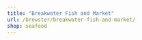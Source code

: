 ```yaml
---
title: "Breakwater Fish and Market"
url: /brewster/breakwater-fish-and-market/
shop: seafood
---
```

